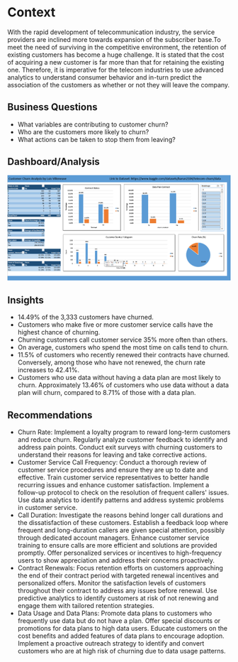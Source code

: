 # Context
With the rapid development of telecommunication industry, the service providers are inclined more towards expansion of the subscriber base.To meet the need of surviving in the competitive environment, the retention of existing customers has become a huge challenge. It is stated that the cost of acquiring a new customer is far more than that for retaining the existing one. Therefore, it is imperative for the telecom industries to use advanced analytics to understand consumer behavior and in-turn predict the association of the customers as whether or not they will leave the company.

## Business Questions
- What variables are contributing to customer churn?
- Who are the customers more likely to churn?
- What actions can be taken to stop them from leaving?

## Dashboard/Analysis

![dashboard](images/dashboard.png)

## Insights
- 14.49% of the 3,333 customers have churned.
- Customers who make five or more customer service calls have the highest chance of churning.
- Churning customers call customer service 35% more often than others.
- On average, customers who spend the most time on calls tend to churn.
- 11.5% of customers who recently renewed their contracts have churned. Conversely, among those who have not renewed, the churn rate increases to 42.41%.
- Customers who use data without having a data plan are most likely to churn. Approximately 13.46% of customers who use data without a data plan will churn, compared to 8.71% of those with a data plan.

## Recommendations
- Churn Rate: Implement a loyalty program to reward long-term customers and reduce churn. Regularly analyze customer feedback to identify and address pain points. Conduct exit surveys with churning customers to understand their reasons for leaving and take corrective actions.
- Customer Service Call Frequency: Conduct a thorough review of customer service procedures and ensure they are up to date and effective. Train customer service representatives to better handle recurring issues and enhance customer satisfaction. Implement a follow-up protocol to check on the resolution of frequent callers' issues. Use data analytics to identify patterns and address systemic problems in customer service.
- Call Duration: Investigate the reasons behind longer call durations and the dissatisfaction of these customers. Establish a feedback loop where frequent and long-duration callers are given special attention, possibly through dedicated account managers. Enhance customer service training to ensure calls are more efficient and solutions are provided promptly. Offer personalized services or incentives to high-frequency users to show appreciation and address their concerns proactively.
- Contract Renewals: Focus retention efforts on customers approaching the end of their contract period with targeted renewal incentives and personalized offers. Monitor the satisfaction levels of customers throughout their contract to address any issues before renewal. Use predictive analytics to identify customers at risk of not renewing and engage them with tailored retention strategies.
- Data Usage and Data Plans: Promote data plans to customers who frequently use data but do not have a plan. Offer special discounts or promotions for data plans to high data users. Educate customers on the cost benefits and added features of data plans to encourage adoption. Implement a proactive outreach strategy to identify and convert customers who are at high risk of churning due to data usage patterns.
